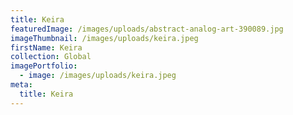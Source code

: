 ```yaml
---
title: Keira
featuredImage: /images/uploads/abstract-analog-art-390089.jpg
imageThumbnail: /images/uploads/keira.jpeg
firstName: Keira
collection: Global
imagePortfolio:
  - image: /images/uploads/keira.jpeg
meta:
  title: Keira
---
```


